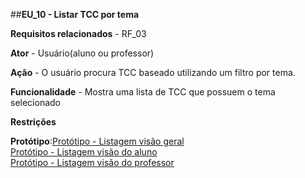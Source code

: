 ##**EU_10 - Listar TCC por tema**

**Requisitos relacionados** - RF_03

**Ator** - Usuário(aluno ou professor) 

**Ação** - O usuário procura TCC baseado utilizando um filtro por tema.

**Funcionalidade** - Mostra uma lista de TCC que possuem o tema selecionado

**Restrições** 

**Protótipo**:[Protótipo - Listagem visão geral](https://drive.google.com/open?id=0B_A4Vwr_SVngVUZ6end6VUxSNjA)
<br>
[Protótipo - Listagem visão do aluno](https://drive.google.com/open?id=0B_A4Vwr_SVngYmJNckNqU3J1Mzg)
<br>
[Protótipo - Listagem visão do professor](https://drive.google.com/open?id=0B_A4Vwr_SVngcGVnV0t4U05vVE0)
